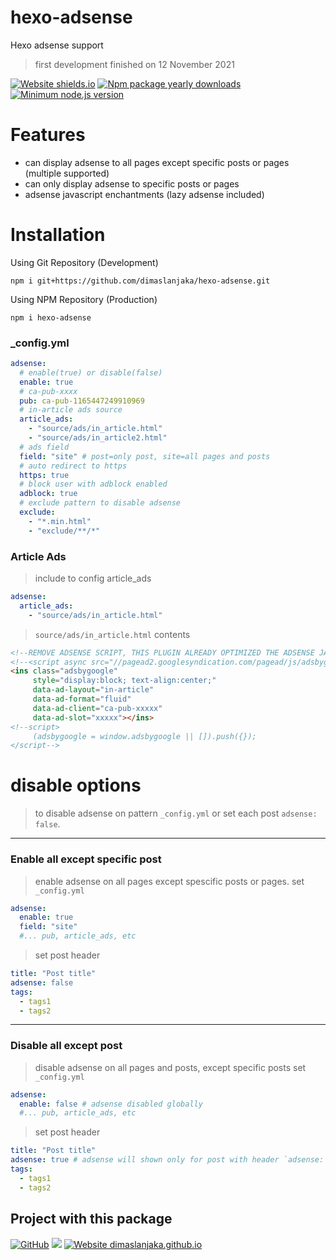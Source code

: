 # hexo-adsense
Hexo adsense support

> first development finished on 12 November 2021

[![Website shields.io](https://img.shields.io/website-up-down-green-red/https/webmanajemen.com.svg)](https://webmanajemen.com/)
[![Npm package yearly downloads](https://badgen.net/npm/dy/hexo-adsense)](https://npmjs.com/package/hexo-adsense)
[![Minimum node.js version](https://badgen.net/npm/node/hexo-adsense)](https://npmjs.com/package/hexo-adsense) 

# Features
- can display adsense to all pages except specific posts or pages (multiple supported)
- can only display adsense to specific posts or pages
- adsense javascript enchantments (lazy adsense included)

# Installation
Using Git Repository (Development)
```shell
npm i git+https://github.com/dimaslanjaka/hexo-adsense.git
```
Using NPM Repository (Production)
```shell
npm i hexo-adsense
```

### _config.yml
```yaml
adsense:
  # enable(true) or disable(false)
  enable: true
  # ca-pub-xxxx
  pub: ca-pub-1165447249910969
  # in-article ads source
  article_ads:
    - "source/ads/in_article.html"
    - "source/ads/in_article2.html"
  # ads field
  field: "site" # post=only post, site=all pages and posts
  # auto redirect to https
  https: true
  # block user with adblock enabled
  adblock: true
  # exclude pattern to disable adsense
  exclude:
    - "*.min.html"
    - "exclude/**/*"
```

### Article Ads
> include to config article_ads
```yaml
adsense:
  article_ads:
    - "source/ads/in_article.html"
```
> `source/ads/in_article.html` contents
```html
<!--REMOVE ADSENSE SCRIPT, THIS PLUGIN ALREADY OPTIMIZED THE ADSENSE JAVASCRIPT-->
<!--<script async src="//pagead2.googlesyndication.com/pagead/js/adsbygoogle.js?client=ca-pub-xxxx" crossorigin="anonymous"></script>-->
<ins class="adsbygoogle"
     style="display:block; text-align:center;"
     data-ad-layout="in-article"
     data-ad-format="fluid"
     data-ad-client="ca-pub-xxxxx"
     data-ad-slot="xxxxx"></ins>
<!--script>
     (adsbygoogle = window.adsbygoogle || []).push({});
</script-->
```

# disable options
> to disable adsense on pattern `_config.yml` or set each post `adsense: false`.

<hr>

### Enable all except specific post
> enable adsense on all pages except spescific posts or pages.
> set `_config.yml`
```yaml
adsense:
  enable: true
  field: "site"
  #... pub, article_ads, etc
```
> set post header
```yaml
title: "Post title"
adsense: false
tags:
  - tags1
  - tags2
```

<hr>

### Disable all except post
> disable adsense on all pages and posts, except specific posts
> set `_config.yml`
```yaml
adsense:
  enable: false # adsense disabled globally
  #... pub, article_ads, etc
```
> set post header
```yaml
title: "Post title"
adsense: true # adsense will shown only for post with header `adsense: true` / enabled
tags:
  - tags1
  - tags2
```

## Project with this package
[![GitHub](https://badgen.net/badge/icon/github?icon=github&label)](https://github.com/dimaslanjaka/dimaslanjaka.github.io/tree/compiler) [<img src="https://img.shields.io/badge/webmanajemen.com-up-green"/>](https://dimaslanjaka.github.io) [![Website dimaslanjaka.github.io](https://img.shields.io/website-up-down-green-red/http/webmanajemen.com.svg)](https://webmanajemen.com)
